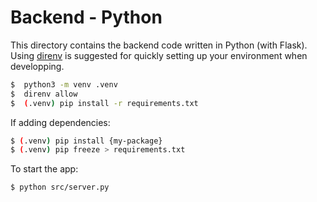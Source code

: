 # Backend - Python

This directory contains the backend code written in Python (with Flask). Using [direnv](https://direnv.net/) is suggested for quickly setting up your environment when developping.

```bash
$  python3 -m venv .venv
$  direnv allow
$  (.venv) pip install -r requirements.txt
```

If adding dependencies:

```bash
$ (.venv) pip install {my-package}
$ (.venv) pip freeze > requirements.txt
```

To start the app:
```bash
$ python src/server.py
```
